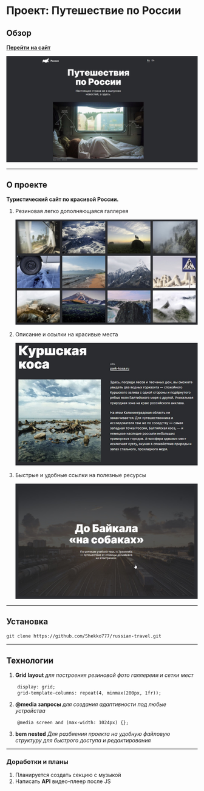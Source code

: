 # Проект: Путешествие по России

## Обзор

**[Перейти на сайт](https://www.google.com)**

<img src="./images/README/README.jpg" width="700">

---

## О проекте

**Туристический сайт по красивой России.**

1. Резиновая легко дополняющаяся галлерея

   <img src="./images/README/1.jpg" width="500">

2. Описание и ссылки на красивые места

   <img src="./images/README/2.jpg" width="500">

3. Быстрые и удобные ссылки на полезные ресурсы

   <img src="./images/README/3.jpg" width="500">

---

## Установка

```
git clone https://github.com/Shekko777/russian-travel.git
```

---

## Технологии

1. **Grid layout**
   _для построения резиновой фото галлереии и сетки мест_

```
    display: grid;
    grid-template-columns: repeat(4, minmax(200px, 1fr));
```

2. **@media запросы**
   _для создания адаптивности под любые устройства_

```
    @media screen and (max-width: 1024px) {};
```

3. **bem nested**
   _Для разбиения проекта на удобную файловую структуру для
   быстрого доступа и редактирования_

---

### Доработки и планы

1. Планируется создать секцию с музыкой
2. Написать **API** видео-плеер после JS
